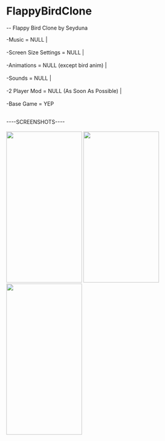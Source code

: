 # FlappyBirdClone
--
Flappy Bird Clone by Seyduna

-Music = NULL |
<br></br>
-Screen Size Settings = NULL |
<br></br>
-Animations = NULL (except bird anim) |
<br></br>
-Sounds = NULL |
<br></br>
-2 Player Mod = NULL (As Soon As Possible) |
<br></br>
-Base Game = YEP
<br></br>

----SCREENSHOTS----
<br></br>
<img src="https://user-images.githubusercontent.com/80430560/225134005-9c2c01be-9aa0-455d-90a7-67f3451ae1bb.jpg" width="200" height="400" />
<img src="https://user-images.githubusercontent.com/80430560/225134009-d93b49c0-ef34-41c9-89c4-ff0cc1eff6fa.png" width="200" height="400" />
<img src="https://user-images.githubusercontent.com/80430560/225134013-2ab53742-da72-48cf-b0b0-d005ae9ee133.jpg" width="200" height="400" />
